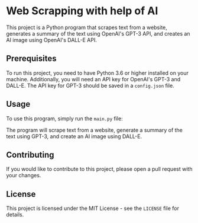 # Web Scrapping with help of AI

This project is a Python program that scrapes text from a website, generates a summary of the text using OpenAI's GPT-3 API, and creates an AI image using OpenAI's DALL-E API.

## Prerequisites

To run this project, you need to have Python 3.6 or higher installed on your machine. Additionally, you will need an API key for OpenAI's GPT-3 and DALL-E. The API key for GPT-3 should be saved in a `config.json` file.


## Usage

To use this program, simply run the `main.py` file:


The program will scrape text from a website, generate a summary of the text using GPT-3, and create an AI image using DALL-E.

## Contributing

If you would like to contribute to this project, please open a pull request with your changes.

## License

This project is licensed under the MIT License - see the `LICENSE` file for details.

